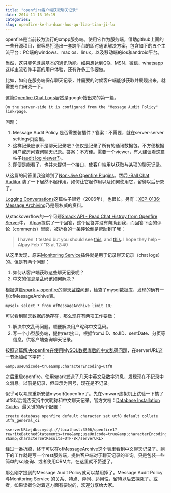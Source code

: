 ```yaml
---
title: "openfire客户端获取聊天记录"
date: 2014-11-13 10:19
categories:
slug: openfire-ke-hu-duan-huo-qu-liao-tian-ji-lu
---
```


openfire是当前较为流行的xmpp服务端。使用它作为服务端，借助github上面的一些开源项目，很容易打造出一套跨平台的即时通讯解决方案，包含如下的五个主流平台：PC端的windows、mac os、linux，以及移动端的ios和android平台。

当然，这只能包含最基本的通讯功能。如果想达到QQ、MSN、微信、whatsapp这样主流软件丰富的用户体验，还有许多工作要做。

比如，如何在服务端保存聊天记录，并需要的时候客户端能够获取并展现出来，就需要专门研究一下。

这篇[Openfire Chat Logs](https://community.igniterealtime.org/thread/29686)居然是google搜出来的第一篇。

```
On the server-side it is configured from the "Message Audit Policy" link/page.
```
问题：

1. Message Audit Policy 是否需要装插件？答案：不需要，就在server-server settings页面里。
2. 这样记录应该不是聊天记录吧？仅仅是记录了所有的通讯数据包。不方便根据用户或房间查询聊天记录。答案：不方便。需要一个viewer，有人建议看这篇帖子([audit log viewer?](https://community.igniterealtime.org/thread/29159))。
3. 即便是能看了，也并未提供一个接口，使客户端用以获取与某项的聊天记录。

从这篇的问答里我追踪到了[Non-Jive Openfire Plugins](https://community.igniterealtime.org/docs/DOC-1041)。然后[i-Ball Chat Auditor](http://sourceforge.net/projects/iball-auditor/) 装了一下居然不起作用。如何让它起作用以及如何使用它，留待以后研究了。

[Logging Conversations](https://community.igniterealtime.org/thread/14773)这篇帖子很老（2006年），也很长。另有：[XEP-0136: Message Archiving](http://www.xmpp.org/extensions/xep-0136.html)乃是最权威的资料。

从stackoverflow的一个问题[Smack API - Read Chat Histroy from Openfire Server](http://stackoverflow.com/questions/6635034/smack-api-read-chat-histroy-from-openfire-server)中，
[Alpay](http://stackoverflow.com/users/1206536/alpay)提供了一个回答，这个回答并没有帮助到我，而回答下面的评论（comments）里面，被折叠的一条评论倒是帮助到了我：
>I haven' t tested but you should see [this](http://www.igniterealtime.org/projects/openfire/plugins/monitoring/readme.html), and [this](https://blogs.reucon.com/srt/tag/open_archive/). I hope they help –  Alpay Feb 7 '13 at 12:40

从这里发现，原来[Monitoring Service](http://www.igniterealtime.org/projects/openfire/plugins/monitoring/readme.html)插件就是用于记录聊天记录（chat logs）的。但是有两个问题：

1.	如何从客户端获取这些聊天记录呢？
2.	中文的信息是乱码该如何解决？

根据这篇[spark + openfire的聊天监控问题](http://www.myexception.cn/java-other/1001465.html)，检查了mysql数据库，发现的确有一张ofMessageArchive表。

```
mysql> select * from ofMessageArchive limit 10;

```

可以看到聊天数据的确存在，那么现在有两项工作要做：

1.	解决中文乱码问题。顺便解决用户昵称中文乱码。
2.	写一个小型服务端，提供rest接口，根据fromJID、toJID、sentDate、分页等信息，供客户端查询聊天记录。

按照这篇[解决openfire在使用MySQL数据库后的中文乱码问题](http://blog.sina.com.cn/s/blog_4bf75d0a0100l92b.html)，在serverURL这一节添加如下字符：
```
&amp;useUnicode=true&amp;characterEncoding=utf8
```
之后重启openfire。使用spark发送了几天中英文及数字消息，发现现在不记录中文消息。以前是记录，但显示为问号，现在是不记录。

似乎可以考虑重新安装mysql和openfire了。先在vmware虚拟机上试验一下搞了utf8以后能否支持中文昵称和中文聊天记录。官方文档：[Database Installation Guide](http://www.igniterealtime.org/builds/openfire/docs/latest/documentation/database.html)。最关键的两个配置：
```
create database openfire default character set utf8 default collate utf8_general_ci

<serverURL>jdbc:mysql://localhost:3306/openfire1?rewriteBatchedStatements=true&amp;useUnicode=true&amp;characterEncoding=UTF-8&amp;characterSetResults=UTF-8</serverURL>
```
经过一番折腾，终于可以在ofMessageArchive这个表里看到中文聊天记录了。剩下的工作就是写一个rest服务端，提供客户端对于聊天记录的查询。只是包装一些简单的sql查询、或者使用ORM库，在这里就不赘述了。

那么刚才提到的Message Audit Policy就可以禁用掉了。Message Audit Policy与Monitoring Service 的关系、特点、异同、适用性，留待以后去探究了。或者，如果读者你对着这方面有要说的，欢迎分享给大家。
